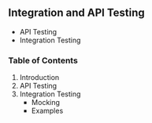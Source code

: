 <h2>Integration and API Testing</h2>

<ul>
	<li> API Testing </li>
	<li> Integration Testing </li>
</ul>

<h3>Table of Contents</h3>

<ol>
	<li> Introduction </li>
	<li> API Testing </li>
	<li> 
		Integration Testing
		<ul type="square">
			<li> Mocking </li>
			<li> Examples </li>
		</ul>
	</li>

</ol>
